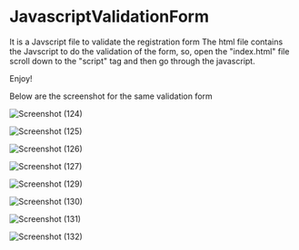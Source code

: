 # JavascriptValidationForm
It is a Javscript file to validate the registration form
The html file contains the Javscript to do the validation of the form, so, open the "index.html" file scroll down to the "script" tag and then go through the javascript.

Enjoy!

Below are the screenshot for the same validation form

![Screenshot (124)](https://user-images.githubusercontent.com/88476958/193404645-b63b8302-ceb6-45fc-9e6a-3e909d0a2b05.png)

![Screenshot (125)](https://user-images.githubusercontent.com/88476958/193404644-ac20a7f2-a888-40df-a5ae-13a24d7adcf3.png)

![Screenshot (126)](https://user-images.githubusercontent.com/88476958/193404647-eb13ea73-acad-49d1-9943-fe832c91b0dd.png)

![Screenshot (127)](https://user-images.githubusercontent.com/88476958/193404648-1ae9139d-4025-4a3e-8d9e-ae1bf6707e5a.png)

![Screenshot (129)](https://user-images.githubusercontent.com/88476958/193404649-df85e9b9-fcec-447d-936b-2fb20ebebfb4.png)

![Screenshot (130)](https://user-images.githubusercontent.com/88476958/193404653-65515419-a47a-4772-8e2a-7322dd220f52.png)

![Screenshot (131)](https://user-images.githubusercontent.com/88476958/193404656-7c15393a-9eaf-4757-ad97-6107eb500042.png)

![Screenshot (132)](https://user-images.githubusercontent.com/88476958/193404657-af7649f4-3e01-4aaf-bfae-c48d9d81b095.png)

